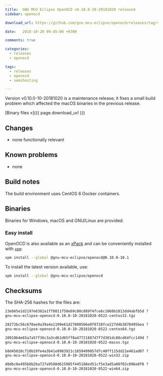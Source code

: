 ```yaml
---
title:  GNU MCU Eclipse OpenOCD v0.10.0-10-20181020 released
sidebar: openocd

download_url: https://github.com/gnu-mcu-eclipse/openocd/releases/tag/v0.10.0-10-20181020/

date:   2018-10-20 09:45:00 +0300

comments: true

categories:
  - releases
  - openocd

tags:
  - releases
  - openocd
  - semihosting

---
```


Version v0.10.0-10-20181020 is a maintenance release; it fixes a small build problem which affected the macOS binaries in the previous release.

[Binary files »]({{ page.download_url }})

## Changes

* none functionally relevant

## Known problems

* none

## Build notes

The build environment uses CentOS 6 Docker containers.

## Binaries

Binaries for Windows, macOS and GNU/Linux are provided.

### Easy install

OpenOCD is also available as an [xPack](https://www.npmjs.com/package/@gnu-mcu-eclipse/openocd) and can be conveniently installed with [`xpm`](https://www.npmjs.com/package/xpm):

```sh
xpm install --global @gnu-mcu-eclipse/openocd@0.10.0-10.1
```

To install the latest version available, use:

```sh
xpm install --global @gnu-mcu-eclipse/openocd
```

## Checksums

The SHA-256 hashes for the files are:

```txt
23eb65e1d2197e6382a1ff8011f58e69c00c889f4fce6c1068b1813dd4abfb5d ?
gnu-mcu-eclipse-openocd-0.10.0-10-20181020-0522-centos32.tgz

28272bc56c670ae9a39a4a1199e61d27800566e0f0728fce227d4b3878495bea ?
gnu-mcu-eclipse-openocd-0.10.0-10-20181020-0522-centos64.tgz

20918b4e65a7a57f36c3a3cd61d65ff8a47721887d7f7d301dc88cd64fcc149d ?
gnu-mcu-eclipse-openocd-0.10.0-10-20181020-0522-macos.tgz

b8d45028c710b19fe4a3b41e8983921c1659499057d7c40ff115dd21e461ad07 ?
gnu-mcu-eclipse-openocd-0.10.0-10-20181020-0522-win32.zip

d8dbc0e495b8b2ba727a9588d615985f445188ed51cf5e3ad5a08f02c096e0f0 ?
gnu-mcu-eclipse-openocd-0.10.0-10-20181020-0522-win64.zip
```
